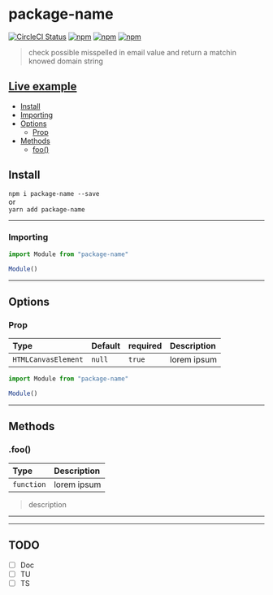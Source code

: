 # package-name

[![CircleCI Status](https://circleci.com/gh/Julien-Amblard/email-misspelled.svg?style=shield&circle-token=:circle-token)](https://circleci.com/gh/Julien-Amblard/email-misspelled)
[![npm](https://img.shields.io/npm/dt/email-misspelled.svg?style=flat-square)](https://www.npmjs.com/package/email-misspelled)
[![npm](https://img.shields.io/npm/v/email-misspelled.svg?style=flat-square)](https://www.npmjs.com/package/email-misspelled)
[![npm](https://img.shields.io/npm/l/email-misspelled.svg?style=flat-square)](https://github.com/Julien-Amblard/email-misspelled/blob/master/LICENSE)
  
> check possible misspelled in email value and return a matchin knowed domain string

## [Live example](https://codepen.io/Capse/pen/gObOKGo)

- [Install](#install)
- [Importing](#Importing)
- [Options](#options)
  - [Prop](#prop)
- [Methods](#methods)
  - [foo()](#foo)
  
## Install <a id="install"></a>

`npm i package-name --save`  
or  
`yarn add package-name`  

---

### Importing <a id="importing"></a>

```js
import Module from "package-name"

Module()
```

---

## Options <a id="options"></a>  

### Prop <a id="prop"></a>  

| Type | Default | required | Description |
|:----|:----|:----|:----|
| `HTMLCanvasElement` | `null` | `true` | lorem ipsum |

```js
import Module from "package-name"

Module()
```

---

## Methods <a id="methods"></a>  

### .foo() <a id="foo"></a>  

| Type | Description |
|:----|:----|
| `function` | lorem ipsum |
> description

---
---

## TODO  

- [ ] Doc
- [ ] TU
- [ ] TS
